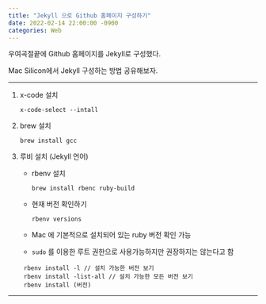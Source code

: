 ```yaml
---
title: "Jekyll 으로 Github 홈페이지 구성하기"
date: 2022-02-14 22:00:00 -0900
categories: Web
---
```


우여곡절끝에 Github 홈페이지를 Jekyll로 구성했다.

Mac Silicon에서 Jekyll 구성하는 방법 공유해보자.



---
1. x-code 설치
   
   ``` x-code-select --intall ```

2. brew 설치
   
   `brew install gcc`
3. 루비 설치 (Jekyll 언어)
   - rbenv 설치
  
      ```brew install rbenc ruby-build```
   - 현재 버전 확인하기
  
      ```rbenv versions```
   - Mac 에 기본적으로 설치되어 있는 ruby 버전 확인 가능
   - `sudo` 를 이용한 루트 권한으로 사용가능하지만 권장하지는 않는다고 함
    ``` 
     rbenv install -l // 설치 가능한 버전 보기
     rbenv install -list-all // 설치 가능한 모든 버전 보기
     rbenv install (버전)
    ``` 
-------





[jekyll-docs]: https://jekyllrb.com/docs/home
[jekyll-gh]:   https://github.com/jekyll/jekyll
[jekyll-talk]: https://talk.jekyllrb.com/
